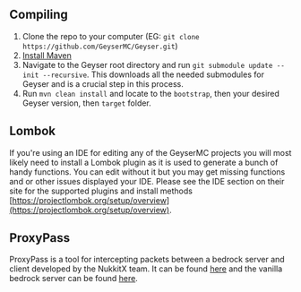 ## Compiling
1. Clone the repo to your computer (EG: `git clone https://github.com/GeyserMC/Geyser.git`)
2. [Install Maven](https://maven.apache.org/install.html)
3. Navigate to the Geyser root directory and run `git submodule update --init --recursive`. This downloads all the needed submodules for Geyser and is a crucial step in this process.
4. Run `mvn clean install` and locate to the `bootstrap`, then your desired Geyser version, then `target` folder.

## Lombok
If you're using an IDE for editing any of the GeyserMC projects you will most likely need to install a Lombok plugin as it is used to generate a bunch of handy functions. You can edit without it but you may get missing functions and or other issues displayed your IDE. Please see the IDE section on their site for the supported plugins and install methods [https://projectlombok.org/setup/overview](https://projectlombok.org/setup/overview).

## ProxyPass
ProxyPass is a tool for intercepting packets between a bedrock server and client developed by the NukkitX team. It can be found [here](https://github.com/NukkitX/ProxyPass) and the vanilla bedrock server can be found [here](https://www.minecraft.net/en-us/download/server/bedrock/).